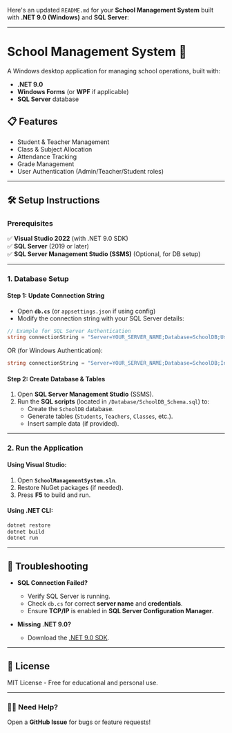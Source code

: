 Here's an updated `README.md` for your **School Management System** built with **.NET 9.0 (Windows)** and **SQL Server**:

---

# School Management System 🏫  

A Windows desktop application for managing school operations, built with:  
- **.NET 9.0**  
- **Windows Forms** (or **WPF** if applicable)  
- **SQL Server** database  

## 📋 Features  
- Student & Teacher Management  
- Class & Subject Allocation  
- Attendance Tracking  
- Grade Management  
- User Authentication (Admin/Teacher/Student roles)  

---

## 🛠️ Setup Instructions  

### **Prerequisites**  
✅ **Visual Studio 2022** (with .NET 9.0 SDK)  
✅ **SQL Server** (2019 or later)  
✅ **SQL Server Management Studio (SSMS)** (Optional, for DB setup)  

---

### **1. Database Setup**  

#### **Step 1: Update Connection String**  
- Open **`db.cs`** (or `appsettings.json` if using config)  
- Modify the connection string with your SQL Server details:  

```csharp
// Example for SQL Server Authentication
string connectionString = "Server=YOUR_SERVER_NAME;Database=SchoolDB;User Id=YOUR_USER;Password=YOUR_PASSWORD;";
```
OR (for Windows Authentication):  
```csharp
string connectionString = "Server=YOUR_SERVER_NAME;Database=SchoolDB;Integrated Security=True;";
```

#### **Step 2: Create Database & Tables**  
1. Open **SQL Server Management Studio** (SSMS).  
2. Run the **SQL scripts** (located in `/Database/SchoolDB_Schema.sql`) to:  
   - Create the `SchoolDB` database.  
   - Generate tables (`Students`, `Teachers`, `Classes`, etc.).  
   - Insert sample data (if provided).  

---

### **2. Run the Application**  

#### **Using Visual Studio:**  
1. Open **`SchoolManagementSystem.sln`**.  
2. Restore NuGet packages (if needed).  
3. Press **F5** to build and run.  

#### **Using .NET CLI:**  
```bash
dotnet restore
dotnet build
dotnet run
```



---

## 🚀 Troubleshooting  
- **SQL Connection Failed?**  
  - Verify SQL Server is running.  
  - Check `db.cs` for correct **server name** and **credentials**.  
  - Ensure **TCP/IP** is enabled in **SQL Server Configuration Manager**.  

- **Missing .NET 9.0?**  
  - Download the [.NET 9.0 SDK](https://dotnet.microsoft.com/download).  

---

## 📜 License  
MIT License - Free for educational and personal use.  

---

### 👨‍💻 Need Help?  
Open a **GitHub Issue** for bugs or feature requests!  

